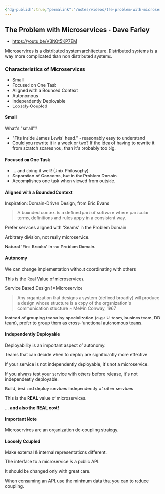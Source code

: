 ```yaml
---
{"dg-publish":true,"permalink":"/notes/videos/the-problem-with-microservices-dave-farley/","dgHomeLink":true,"dgPassFrontmatter":false,"dgShowBacklinks":true,"dgShowLocalGraph":false}
---
```


## The Problem with Microservices - Dave Farley

- <https://youtu.be/V3NQt5KP7EM>

Microservices is a distributed system architecture. Distributed systems is a way more complicated than non distributed systems.

### Characteristics of Microservices

- Small
- Focused on One Task
- Aligned with a Bounded Context
- Autonomous
- Independently Deployable
- Loosely-Coupled


#### Small

What's "small"?

- "Fits inside James Lewis' head." - reasonably easy to understand
- Could you rewrite it in a week or two? If the idea of having to rewrite it from scratch scares you, than it's probably too big.

#### Focused on One Task

- ... and doing it well! (Unix Philosophy)
- Separation of Concerns, but in the Problem Domain
- Accomplishes one task when viewed from outside.

#### Aligned with a Bounded Context

Inspiration: Domain-Driven Design, from Eric Evans

> A bounded context is a defined part of software where particular terms, definitions and rules apply in a consistent way.

Prefer services aligned with 'Seams' in the Problem Domain

Arbitrary division, not really microservice.

Natural 'Fire-Breaks' in the Problem Domain.

#### Autonomy

We can change implementation without coordinating with others

This is the Real Value of microservices.

Service Based Design != Microservice

> Any organization that designs a system (defined broadly) will produce a design whose structure is a copy of the organization's communication structure
> ~ Melvin Conway, 1967 

Instead of grouping teams by specialization (e.g.: UI team, busines team, DB team), prefer to group them as cross-functional autonomous teams.


#### Independently Deployable

 Deployability is an important aspect of autonomy.
 
 Teams that can decide when to deploy are significantly more effective
 
 If your service is not independently deployable, it's not a microservice.
 
 If you always test your service with others before release, it's not independently deployable.
 
 Build, test and deploy services independently of other services
 
 This is the **REAL** value of microservices.
 
 ... **and also the REAL cost!**
 
 #### Important Note
 
Microservices are an organization de-coupling strategy. 

#### Loosely Coupled

Make external & internal representations different.

The interface to a microservice *is* a public API.

It should be changed only with great care.

When consuming an API, use the minimum data that you can to reduce coupling.